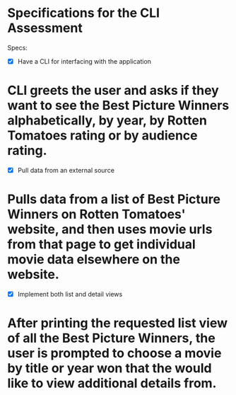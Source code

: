 # Specifications for the CLI Assessment

Specs:
- [x] Have a CLI for interfacing with the application
# CLI greets the user and asks if they want to see the Best Picture Winners alphabetically, by year, by Rotten Tomatoes rating or by audience rating.

- [x] Pull data from an external source
# Pulls data from a list of Best Picture Winners on Rotten Tomatoes' website, and then uses movie urls from that page to get individual movie data elsewhere on the website.

- [x] Implement both list and detail views
# After printing the requested list view of all the Best Picture Winners, the user is prompted to choose a movie by title or year won that the would like to view additional details from.

